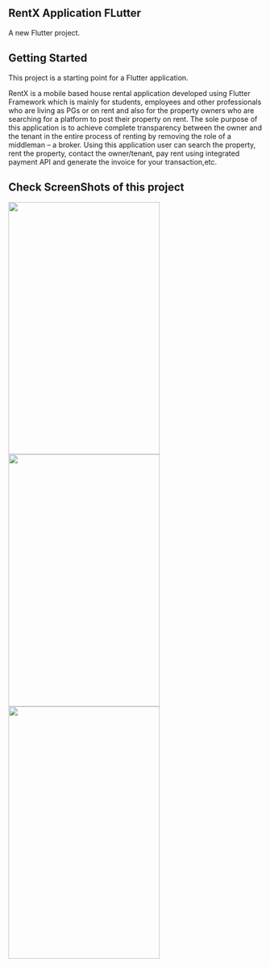 ## RentX Application FLutter

A new Flutter project.

## Getting Started

This project is a starting point for a Flutter application.

RentX is a mobile based house rental application developed using Flutter Framework which is mainly for students, employees and other professionals who are living as PGs or on rent and also for the property owners who are searching for a platform to post their property on rent. The sole purpose of this application is to achieve complete transparency between the owner and the tenant in the entire process of renting by removing the role of a middleman – a broker. Using this application user can search the property, rent the property, contact the owner/tenant, pay rent using integrated payment API and generate the invoice for your transaction,etc.

## Check ScreenShots of this project

<img src = "https://user-images.githubusercontent.com/121783685/210209676-c8e18164-e004-44a7-b611-a9eb542ef269.png" width = "300" height = "500">
<img src = "https://user-images.githubusercontent.com/121783685/210209864-0b55ba7e-83ce-4e55-9bd5-ece241d0e90b.png" width = "300" height = "500">
<img src = "https://user-images.githubusercontent.com/121783685/210211103-75586a8f-663b-4a06-b523-dc4ec9bf19a4.png" width = "300" height = "500">

